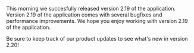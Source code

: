 This morning we succesfully released version 2.19 of the application.
Version 2.19 of the application comes with several bugfixes and
performance improvements. We hope you enjoy working with version 2.19 of
the application.

Be sure to keep track of our product updates to see what's new in
version 2.20!
